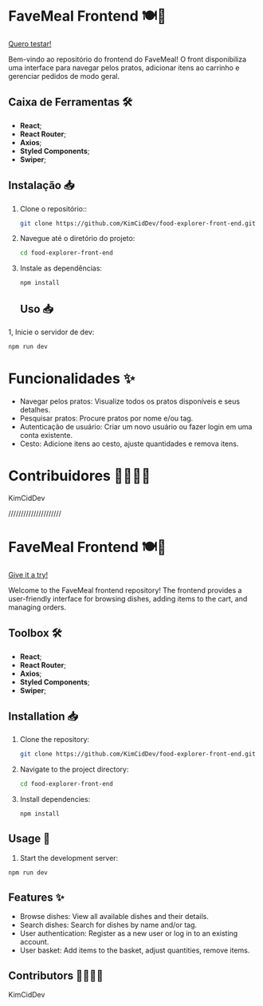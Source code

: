 # FaveMeal Frontend 🍽️🚀

[Quero testar!](https://favemeal.netlify.app/)

Bem-vindo ao repositório do frontend do FaveMeal! O front disponibiliza uma interface para navegar pelos pratos, adicionar itens ao carrinho e gerenciar pedidos de modo geral.

## Caixa de Ferramentas 🛠️

- **React**;
- **React Router**;
- **Axios**;
- **Styled Components**;
- **Swiper**;

## Instalação 📥

1. Clone o repositório::

   ```bash
   git clone https://github.com/KimCidDev/food-explorer-front-end.git
   ```

2. Navegue até o diretório do projeto:

   ```bash
   cd food-explorer-front-end
   ```

3. Instale as dependências:

   ```bash
   npm install
   ```

   ## Uso 📥

1, Inicie o servidor de dev:

```bash
npm run dev
```

# Funcionalidades ✨

- Navegar pelos pratos: Visualize todos os pratos disponíveis e seus detalhes.
- Pesquisar pratos: Procure pratos por nome e/ou tag.
- Autenticação de usuário: Criar um novo usuário ou fazer login em uma conta existente.
- Cesto: Adicione itens ao cesto, ajuste quantidades e remova itens.

# Contribuidores 👩‍💻👨‍💻

KimCidDev

/////////////////////

# FaveMeal Frontend 🍽️🚀

[Give it a try!](https://favemeal.netlify.app/)

Welcome to the FaveMeal frontend repository! The frontend provides a user-friendly interface for browsing dishes, adding items to the cart, and managing orders.

## Toolbox 🛠️

- **React**;
- **React Router**;
- **Axios**;
- **Styled Components**;
- **Swiper**;

## Installation 📥

1. Clone the repository:

   ```bash
   git clone https://github.com/KimCidDev/food-explorer-front-end.git
   ```

2. Navigate to the project directory:

   ```bash
   cd food-explorer-front-end
   ```

3. Install dependencies:

   ```bash
   npm install
   ```

## Usage 🚀

1. Start the development server:

```bash
npm run dev
```

## Features ✨

- Browse dishes: View all available dishes and their details.
- Search dishes: Search for dishes by name and/or tag.
- User authentication: Register as a new user or log in to an existing account.
- User basket: Add items to the basket, adjust quantities, remove items.

## Contributors 👩‍💻👨‍💻

KimCidDev
